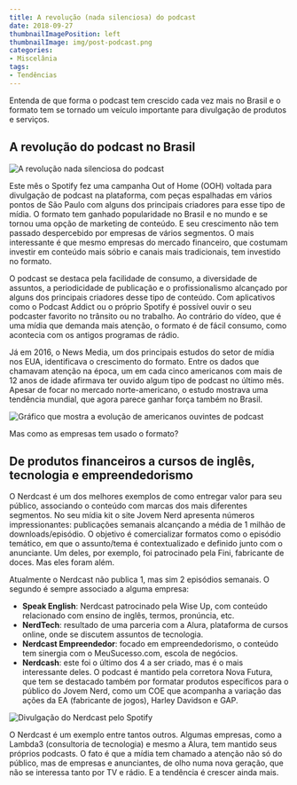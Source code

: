 ```yaml
---
title: A revolução (nada silenciosa) do podcast
date: 2018-09-27
thumbnailImagePosition: left
thumbnailImage: img/post-podcast.png
categories:
- Miscelânia
tags:
- Tendências
---
```


Entenda de que forma o podcast tem crescido cada vez mais no Brasil e o formato tem se tornado um veículo importante para divulgação de produtos e serviços.

<!--more-->

## A revolução do podcast no Brasil

![A revolução nada silenciosa do podcast](../../img/post-podcast.png "O crescimento do podcast")

Este mês o Spotify fez uma campanha Out of Home (OOH) voltada para divulgação de podcast na plataforma, com peças espalhadas em vários pontos de São Paulo com alguns dos principais criadores para esse tipo de mídia. O formato tem ganhado popularidade no Brasil e no mundo e se tornou uma opção de marketing de conteúdo. E seu crescimento não tem passado despercebido por empresas de vários segmentos. O mais interessante é que mesmo empresas do mercado financeiro, que costumam investir em conteúdo mais sóbrio e canais mais tradicionais, tem investido no formato.

O podcast se destaca pela facilidade de consumo, a diversidade de assuntos, a periodicidade de publicação e o profissionalismo alcançado por alguns dos principais criadores desse tipo de conteúdo. Com aplicativos como o Podcast Addict ou o próprio Spotify é possível ouvir o seu podcaster favorito no trânsito ou no trabalho. Ao contrário do vídeo, que é uma mídia que demanda mais atenção, o formato é de fácil consumo, como acontecia com os antigos programas de rádio.

Já em 2016, o News Media, um dos principais estudos do setor de mídia nos EUA, identificava o crescimento do formato. Entre os dados que chamavam atenção na época, um em cada cinco americanos com mais de 12 anos de idade afirmava ter ouvido algum tipo de podcast no último mês. Apesar de focar no mercado norte-americano, o estudo mostrava uma tendência mundial, que agora parece ganhar força também no Brasil.

![Gráfico que mostra a evolução de americanos ouvintes de podcast](../../img/podcastspew.jpg "Crescimento do percentual de americanos que ouviu podcast no último mês")

Mas como as empresas tem usado o formato?

## De produtos financeiros a cursos de inglês, tecnologia e empreendedorismo

O Nerdcast é um dos melhores exemplos de como entregar valor para seu público, associando o conteúdo com marcas dos mais diferentes segmentos. No seu mídia kit o site Jovem Nerd apresenta números impressionantes: publicações semanais alcançando a média de 1 milhão de downloads/episódio. O objetivo é comercializar formatos como o episódio temático, em que o assunto/tema é contextualizado e definido junto com o anunciante. Um deles, por exemplo, foi patrocinado pela Fini, fabricante de doces. Mas eles foram além.

Atualmente o Nerdcast não publica 1, mas sim 2 episódios semanais. O segundo é sempre associado a alguma empresa:

* **Speak English**: Nerdcast patrocinado pela Wise Up, com conteúdo relacionado com ensino de inglês, termos, pronúncia, etc.
* **NerdTech**: resultado de uma parceria com a Alura, plataforma de cursos online, onde se discutem assuntos de tecnologia.
* **Nerdcast Empreendedor**: focado em empreendedorismo, o conteúdo tem sinergia com o MeuSucesso.com, escola de negócios.
* **Nerdcash**: este foi o último dos 4 a ser criado, mas é o mais interessante deles. O podcast é mantido pela corretora Nova Futura, que tem se destacado também por formatar produtos específicos para o público do Jovem Nerd, como um COE que acompanha a variação das ações da EA (fabricante de jogos), Harley Davidson e GAP.

![Divulgação do Nerdcast pelo Spotify](../../img/spotify-nerdcast.jpg "Peça publicitária do Spotify divulgando o Nerdcast")

O Nerdcast é um exemplo entre tantos outros. Algumas empresas, como a Lambda3 (consultoria de tecnologia) e mesmo a Alura, tem mantido seus próprios podcasts. O fato é que a mídia tem chamado a atenção não só do público, mas de empresas e anunciantes, de olho numa nova geração, que não se interessa tanto por TV e rádio. E a tendência é crescer ainda mais.
